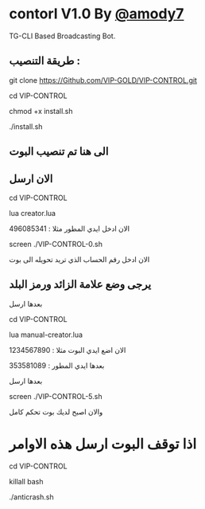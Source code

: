 # contorl V1.0 By [@amody7](Https://T.Me/amody7)

TG-CLI Based Broadcasting Bot.

## طريقة التنصيب :

git clone https://Github.com/VIP-GOLD/VIP-CONTROL.git

cd VIP-CONTROL

chmod +x install.sh

./install.sh

## الى هنا تم تنصيب البوت

## الان ارسل

cd VIP-CONTROL

lua creator.lua

الان ادخل ايدي المطور مثلا : 496085341

screen ./VIP-CONTROL-0.sh

الان ادخل رقم الحساب الذي تريد تحويله الى بوت

## يرجى وضع علامة الزائد ورمز البلد

بعدها ارسل

cd VIP-CONTROL

lua manual-creator.lua

الان اضع ايدي البوت مثلا : 1234567890

بعدها ايدي المطور : 353581089

بعدها ارسل

screen ./VIP-CONTROL-5.sh

والان اصبح لديك بوت تحكم كامل

# اذا توقف البوت ارسل هذه الاوامر


cd VIP-CONTROL

killall bash

./anticrash.sh



